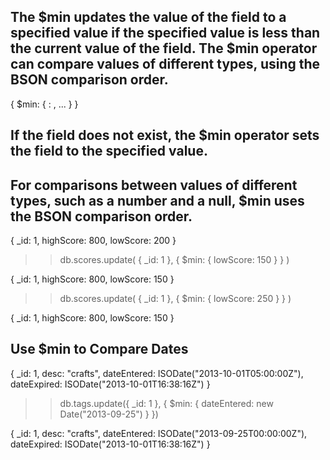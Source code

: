 ## The $min updates the value of the field to a specified value if the specified value is less than the current value of the field. The $min operator can compare values of different types, using the BSON comparison order.

{ $min: { <field1>: <value1>, ... } }

## If the field does not exist, the $min operator sets the field to the specified value.

## For comparisons between values of different types, such as a number and a null, $min uses the BSON comparison order.

{ 
  _id: 1, 
  highScore: 800, 
  lowScore: 200 
}

>> db.scores.update( { _id: 1 }, { $min: { lowScore: 150 } } )

{ 
  _id: 1, 
  highScore: 800, 
  lowScore: 150 
}

>> db.scores.update( { _id: 1 }, { $min: { lowScore: 250 } } )

{ 
  _id: 1, 
  highScore: 800, 
  lowScore: 150 
}

## Use $min to Compare Dates

{
  _id: 1,
  desc: "crafts",
  dateEntered: ISODate("2013-10-01T05:00:00Z"),
  dateExpired: ISODate("2013-10-01T16:38:16Z")
}

>> db.tags.update({ _id: 1 }, { $min: { dateEntered: new Date("2013-09-25") } })

{
  _id: 1,
  desc: "crafts",
  dateEntered: ISODate("2013-09-25T00:00:00Z"),
  dateExpired: ISODate("2013-10-01T16:38:16Z")
}
